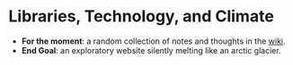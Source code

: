 Libraries, Technology, and Climate
==================================

- __For the moment__: a random collection of notes and thoughts in the [wiki](https://github.com/dzoladz/tedsig-climate/wiki/Table-of-Contents).
- __End Goal__: an exploratory website silently melting like an arctic glacier.
